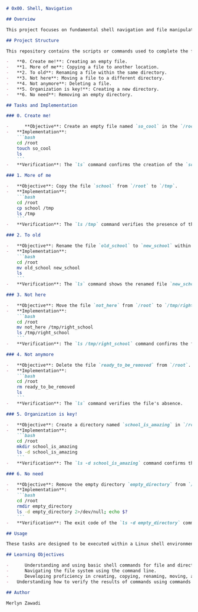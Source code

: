 ```markdown
# 0x00. Shell, Navigation

## Overview

This project focuses on fundamental shell navigation and file manipulation tasks within a Linux environment. It covers essential commands for creating, copying, renaming, moving, and deleting files and directories. This project is designed to build a strong foundation in basic command-line operations, crucial for any system administrator or developer working with Linux-based systems.

## Project Structure

This repository contains the scripts or commands used to complete the following tasks:

-   **0. Create me!**: Creating an empty file.
-   **1. More of me**: Copying a file to another location.
-   **2. To old**: Renaming a file within the same directory.
-   **3. Not here**: Moving a file to a different directory.
-   **4. Not anymore**: Deleting a file.
-   **5. Organization is key!**: Creating a new directory.
-   **6. No need**: Removing an empty directory.

## Tasks and Implementation

### 0. Create me!

-      **Objective**: Create an empty file named `so_cool` in the `/root` directory.
-   **Implementation**:
    ```bash
    cd /root
    touch so_cool
    ls
    ```
-   **Verification**: The `ls` command confirms the creation of the `so_cool` file.

### 1. More of me

-   **Objective**: Copy the file `school` from `/root` to `/tmp`.
-   **Implementation**:
    ```bash
    cd /root
    cp school /tmp
    ls /tmp
    ```
-   **Verification**: The `ls /tmp` command verifies the presence of the copied `school` file in the `/tmp` directory.

### 2. To old

-   **Objective**: Rename the file `old_school` to `new_school` within the `/root` directory.
-   **Implementation**:
    ```bash
    cd /root
    mv old_school new_school
    ls
    ```
-   **Verification**: The `ls` command shows the renamed file `new_school`.

### 3. Not here

-   **Objective**: Move the file `not_here` from `/root` to `/tmp/right_school`.
-   **Implementation**:
    ```bash
    cd /root
    mv not_here /tmp/right_school
    ls /tmp/right_school
    ```
-   **Verification**: The `ls /tmp/right_school` command confirms the file's new location.

### 4. Not anymore

-   **Objective**: Delete the file `ready_to_be_removed` from `/root`.
-   **Implementation**:
    ```bash
    cd /root
    rm ready_to_be_removed
    ls
    ```
-   **Verification**: The `ls` command verifies the file's absence.

### 5. Organization is key!

-   **Objective**: Create a directory named `school_is_amazing` in `/root`.
-   **Implementation**:
    ```bash
    cd /root
    mkdir school_is_amazing
    ls -d school_is_amazing
    ```
-   **Verification**: The `ls -d school_is_amazing` command confirms the directory's creation.

### 6. No need

-   **Objective**: Remove the empty directory `empty_directory` from `/root`.
-   **Implementation**:
    ```bash
    cd /root
    rmdir empty_directory
    ls -d empty_directory 2>/dev/null; echo $?
    ```
-   **Verification**: The exit code of the `ls -d empty_directory` command being non-zero confirms the directories deletion.

## Usage

These tasks are designed to be executed within a Linux shell environment. Access to a command-line interface is required. The commands provided can be directly copied and pasted into the terminal.

## Learning Objectives

-      Understanding and using basic shell commands for file and directory manipulation.
-      Navigating the file system using the command line.
-      Developing proficiency in creating, copying, renaming, moving, and deleting files and directories.
-   Understanding how to verify the results of commands using commands like `ls`.

## Author

Merlyn Zawadi
